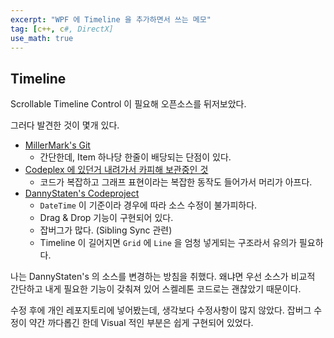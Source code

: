 ```yaml
---
excerpt: "WPF 에 Timeline 을 추가하면서 쓰는 메모"
tag: [c++, c#, DirectX]
use_math: true
---
```


## Timeline

Scrollable Timeline Control 이 필요해 오픈소스를 뒤저보았다.

그러다 발견한 것이 몇개 있다.
+ [MillerMark's Git](https://github.com/MillerMark/TimeLine)
  + 간단한데, Item 하나당 한줄이 배당되는 단점이 있다.
+ [Codeplex 에 있던거 내려가서 카피해 보관중인 것](https://github.com/ido-ran/WpfTimelineControl)
  + 코드가 복잡하고 그래프 표현이라는 복잡한 동작도 들어가서 머리가 아프다.
+ [DannyStaten's Codeproject](https://www.codeproject.com/Articles/240411/WPF-Timeline-Control-Part-I)
  + ```DateTime``` 이 기준이라 경우에 따라 소스 수정이 불가피하다.
  + Drag & Drop 기능이 구현되어 있다.
  + 잡버그가 많다. (Sibling Sync 관련)
  + Timeline 이 길어지면 ```Grid``` 에 ```Line``` 을 엄청 넣게되는 구조라서 유의가 필요하다.


나는 DannyStaten's 의 소스를 변경하는 방침을 취했다. 왜냐면 우선 소스가 비교적 간단하고 내게 필요한 기능이 갖춰져 있어 스켈레톤 코드로는 괜찮았기 때문이다. 

수정 후에 개인 레포지토리에 넣어봤는데, 생각보다 수정사항이 많지 않았다. 잡버그 수정이 약간 까다롭긴 한데 Visual 적인 부분은 쉽게 구현되어 있었다. 